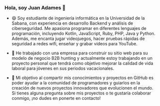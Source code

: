 <!--
**juanadames1/juanadames1** is a ✨ _special_ ✨ repository because its `README.md` (this file) appears on your GitHub profile.

Here are some ideas to get you started:

- 🔭 I’m currently working on ...
- 🌱 I’m currently learning ...
- 👯 I’m looking to collaborate on ...
- 🤔 I’m looking for help with ...
- 💬 Ask me about ...
- 📫 How to reach me: ...
- 😄 Pronouns: ...
- ⚡ Fun fact: ...
-->
### Hola, soy Juan Adames 👋
- 😄 Soy estudiante de ingeniería informática en la Universidad de la Sabana, con experiencia en desarrollo Backend y análisis de ciberseguridad. Me apasiona programar en diferentes lenguajes de programación, incluyendo Kotlin, JavaScript, Ruby, PHP, Java y Python. Además, me encanta jugar videojuegos, hacer pruebas rápidas de seguridad a redes wifi, enseñar y grabar vídeos para YouTube.

- 🤔 He trabajado con una empresa para construir su sitio web para su modelo de negocio B2B hunting y actualmente estoy trabajando en un proyecto personal que tendrá como objetivo mejorar la calidad de vida laboral para jóvenes en sus periodos vacacionales.

- 🔭 Mi objetivo al compartir mis conocimientos y proyectos en GitHub es poder ayudar a la comunidad de programadores y guiarlos en la creación de nuevos proyectos innovadores que evolucionen el mundo. Si tienes alguna pregunta sobre mis proyectos o te gustaría colaborar conmigo, ¡no dudes en ponerte en contacto!
